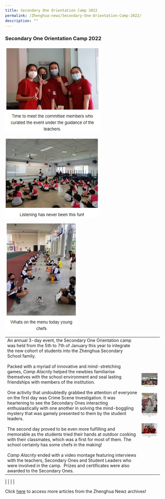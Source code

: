 ```yaml
---
title: Secondary One Orientation Camp 2022
permalink: /Zhenghua-newz/Secondary-One-Orientation-Camp-2022/
description: ""
---
```

### Secondary One Orientation Camp 2022


![](/images/zhn%20sec%201%20orientation%20camp%203.jpg)

![](/images/sec%201%20orientation%20camp%201.jpg)

![](/images/zhn%20sec%201%20orientation%20camp%202.jpg)

|  |  |
|---|---|
| An annual 3-day event, the Secondary One Orientation camp was held from the 5th to 7th of January this year to integrate the new cohort of students into the Zhenghua Secondary School family. <br><br> Packed with a myriad of innovative and mind-stretching games, _Camp Alacrity_ helped the newbies familiarise themselves with the school environment and seal lasting friendships with members of the institution.<br><br>One activity that undoubtedly grabbed the attention of everyone on the first day was Crime Scene Investigation. It was heartening to see the Secondary Ones interacting enthusiastically with one another in solving the mind-boggling mystery that was gamely presented to them by the student leaders.<br><br>The second day proved to be even more fulfilling and memorable as the students tried their hands at outdoor cooking with their classmates, which was a first for most of them. The school certainly has some chefs in the making!<br><br>_Camp Alacrity_ ended with a video montage featuring interviews with the teachers, Secondary Ones and Student Leaders who were involved in the camp.  Prizes and certificates were also awarded to the Secondary Ones. | ![](/images/sec%201%20orientation%20camp%201.jpg) <br><br>![](/images/zhn%20sec%201%20orientation%20camp%202.jpg)<br><br>![](/images/zhn%20sec%201%20orientation%20camp%203.jpg)

 |
|  |  |

Click [here](https://moe-zhenghuasec-staging.netlify.app/zhenghua-newz/nav/) to access more articles from the Zhenghua Newz archives!